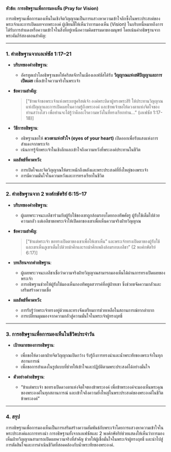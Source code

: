 **หัวข้อ: การอธิษฐานเพื่อการมองเห็น (Pray for Vision)**

การอธิษฐานเพื่อการมองเห็นในเชิงจิตวิญญาณเป็นการแสวงหาความเข้าใจลึกซึ้งในพระประสงค์ของพระเจ้าและการเปิดเผยจากพระองค์ ผู้เขียนชี้ให้เห็นว่าการมองเห็น (Vision) ในบริบทนี้หมายถึงการได้รับการสำแดงหรือความเข้าใจในสิ่งที่อยู่เหนือความคิดธรรมดาของมนุษย์ โดยเน้นคำอธิษฐานจากพระคัมภีร์สองตอนสำคัญ:

---

### **1. คำอธิษฐานจากเอเฟซัส 1:17–21**
- **บริบทของคำอธิษฐาน**:
  - อัครทูตเปาโลอธิษฐานขอให้คริสตจักรในเมืองเอเฟซัสได้รับ **วิญญาณแห่งสติปัญญาและการเปิดเผย** เพื่อเข้าใจความจริงในพระเจ้า

- **ข้อความสำคัญ**:
  > [“ข้าพเจ้าขอพระเจ้าแห่งพระเยซูคริสต์เจ้า องค์พระบิดาผู้ทรงพระสิริ ให้ประทานวิญญาณแห่งปัญญาและการเปิดเผยในความรู้ถึงพระองค์ และข้าพเจ้าขอให้ดวงตาแห่งจิตใจของท่านสว่างไสว เพื่อท่านจะได้รู้ว่าคืออะไรความหวังในที่ทรงเรียกท่าน…” (เอเฟซัส 1:17-18)]

- **วิธีการอธิษฐาน**:
  - อธิษฐานขอให้ **ดวงตาแห่งหัวใจ (eyes of your heart)** เปิดออกเพื่อรับแสงแห่งการสำแดงจากพระเจ้า
  - เน้นการรู้จักพระเจ้าในเชิงลึกและเข้าใจถึงความหวังที่พระองค์ประทานในชีวิต

- **ผลลัพธ์ที่คาดหวัง**:
  - การเปิดใจและจิตวิญญาณให้ตระหนักถึงพลังและพระประสงค์ที่ยิ่งใหญ่ของพระเจ้า
  - การมีความมั่นใจในความหวังและการทรงเรียกในชีวิต

---

### **2. คำอธิษฐานจาก 2 พงศ์กษัตริย์ 6:15–17**
- **บริบทของคำอธิษฐาน**:
  - ผู้เผยพระวจนะเอลีชาร่วมกับผู้รับใช้ของเขาถูกล้อมรอบโดยกองทัพศัตรู ผู้รับใช้เต็มไปด้วยความกลัว แต่เอลีชาขอพระเจ้าให้เปิดตาของเขาเพื่อเห็นความจริงฝ่ายวิญญาณ

- **ข้อความสำคัญ**:
  > [“ข้าแต่พระเจ้า ขอทรงเปิดตาของเขาเพื่อให้เขาเห็น” และพระเจ้าทรงเปิดตาของผู้รับใช้ และเขาเห็นภูเขาเต็มไปด้วยม้าศึกและรถม้าศึกเพลิงล้อมรอบเอลีชา” (2 พงศ์กษัตริย์ 6:17)]

- **บทเรียนจากคำอธิษฐาน**:
  - ผู้เผยพระวจนะเอลีชาเชื่อว่าความจริงฝ่ายวิญญาณสามารถมองเห็นได้ผ่านการทรงเปิดเผยของพระเจ้า
  - การอธิษฐานช่วยให้ผู้รับใช้มองเห็นกองทัพทูตสวรรค์ที่อยู่ฝ่ายเขา ซึ่งช่วยขจัดความกลัวและเสริมสร้างความเชื่อ

- **ผลลัพธ์ที่คาดหวัง**:
  - การรับรู้ว่าพระเจ้าทรงอยู่ด้วยและทรงจัดเตรียมการช่วยเหลือในสถานการณ์ยากลำบาก
  - การเปลี่ยนมุมมองจากความกลัวสู่ความมั่นใจในพระเจ้าผู้ทรงฤทธิ์

---

### **3. การอธิษฐานเพื่อการมองเห็นในชีวิตประจำวัน**
- **เป้าหมายของการอธิษฐาน**:
  - เพื่อขอให้ดวงตาฝ่ายจิตวิญญาณเปิดกว้าง รับรู้ถึงการทรงนำและน้ำพระทัยของพระเจ้าในทุกสถานการณ์
  - เพื่อขอการสำแดงในรูปแบบที่ช่วยให้เข้าใจและปฏิบัติตามพระประสงค์ได้อย่างมั่นใจ

- **ตัวอย่างคำอธิษฐาน**:
  - “ข้าแต่พระเจ้า ขอทรงเปิดดวงตาแห่งจิตใจของข้าพระองค์ เพื่อข้าพระองค์จะมองเห็นพระคุณของพระองค์ในทุกสถานการณ์ และเข้าใจถึงความยิ่งใหญ่ในพระประสงค์ของพระองค์ในชีวิตข้าพระองค์”

---

### **4. สรุป**
การอธิษฐานเพื่อการมองเห็นเป็นการเสริมสร้างความสัมพันธ์กับพระเจ้าโดยการแสวงหาความเข้าใจในพระประสงค์และการทรงนำ การอธิษฐานทั้งจากเอเฟซัสและ 2 พงศ์กษัตริย์ช่วยแสดงให้เห็นว่าการมองเห็นฝ่ายวิญญาณสามารถเปิดเผยความจริงที่สำคัญ ช่วยให้ผู้เชื่อมั่นใจในพระเจ้าผู้ทรงฤทธิ์ และนำไปสู่การตัดสินใจและการดำเนินชีวิตที่สอดคล้องกับน้ำพระทัยของพระองค์.